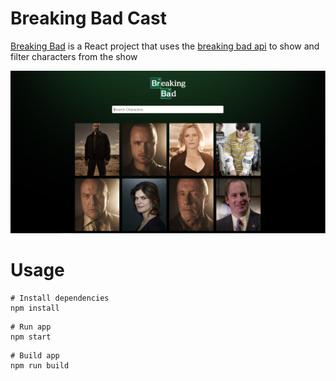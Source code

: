 # Breaking Bad Cast

[Breaking Bad](https://naimur-rahman123.github.io/breaking-bad/) is a React project that uses the [breaking bad api](https://breakingbadapi.com/documentation) to show and filter characters from the show

![Breaking Bad Cast](./assets/breaking-bad.png)

# Usage

```
# Install dependencies
npm install
```

```
# Run app
npm start
```

```
# Build app
npm run build
```
